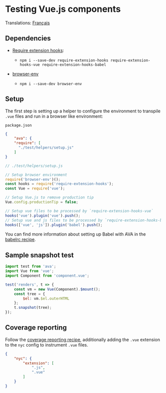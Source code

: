 # Testing Vue.js components

Translations: [Français](https://github.com/avajs/ava-docs/blob/master/fr_FR/docs/recipes/vue.md)

## Dependencies

- [Require extension hooks](https://github.com/jackmellis/require-extension-hooks):
	- `npm i --save-dev require-extension-hooks require-extension-hooks-vue require-extension-hooks-babel`

- [browser-env](browser-testing.md)
	- `npm i --save-dev browser-env`

## Setup

The first step is setting up a helper to configure the environment to transpile `.vue` files and run in a browser like environment:

`package.json`

```json
{
	"ava": {
    "require": [
      "./test/helpers/setup.js"
    ]
}
```

```js
// ./test/helpers/setup.js

// Setup browser environment
require('browser-env')();
const hooks = require('require-extension-hooks');
const Vue = require('vue');

// Setup Vue.js to remove production tip
Vue.config.productionTip = false;

// Setup vue files to be processed by `require-extension-hooks-vue`
hooks('vue').plugin('vue').push();
// Setup vue and js files to be processed by `require-extension-hooks-babel`
hooks(['vue', 'js']).plugin('babel').push();
```

You can find more information about setting up Babel with AVA in the [babelrc recipe](babel.md).

## Sample snapshot test

```js
import test from 'ava';
import Vue from 'vue';
import Component from 'component.vue';

test('renders', t => {
	const vm = new Vue(Component).$mount();
	const tree = {
		$el: vm.$el.outerHTML
	};
	t.snapshot(tree);
});
```

## Coverage reporting

Follow the [coverage reporting recipe](code-coverage.md), additionally adding the `.vue` extension to the `nyc` config to instrument `.vue` files.

```json
{
	"nyc": {
		"extension": [
			".js",
			".vue"
		]
	}
}
```
